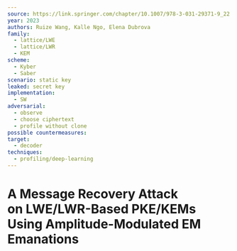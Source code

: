 ```yaml
---
source: https://link.springer.com/chapter/10.1007/978-3-031-29371-9_22
year: 2023
authors: Ruize Wang, Kalle Ngo, Elena Dubrova
family:
  - lattice/LWE
  - lattice/LWR
  - KEM
scheme:
  - Kyber
  - Saber
scenario: static key
leaked: secret key
implementation:
  - SW
adversarial:
  - observe
  - choose ciphertext
  - profile without clone
possible countermeasures: 
target:
  - decoder
techniques:
  - profiling/deep-learning
---
```

# A Message Recovery Attack on LWE/LWR-Based PKE/KEMs Using Amplitude-Modulated EM Emanations
